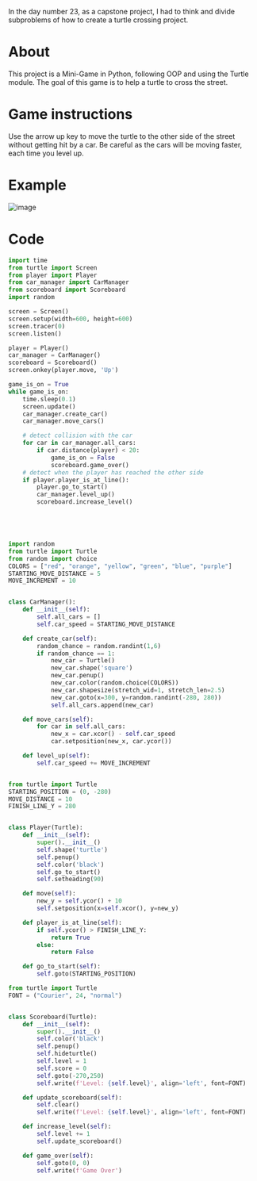 In the day number 23, as a capstone project, I had to think and divide subproblems of how to create a turtle crossing project. 

# About
This project is a Mini-Game in Python, following OOP and using the Turtle module. The goal of this game is to help a turtle to cross the street.

# Game instructions
Use the arrow up key to move the turtle to the other side of the street without getting hit by a car. Be careful as the cars will be moving faster, each time you level up.

# Example
![image](https://github.com/user-attachments/assets/8847d267-7004-4aa5-9656-d6b352710321)

# Code

```python
import time
from turtle import Screen
from player import Player
from car_manager import CarManager
from scoreboard import Scoreboard
import random

screen = Screen()
screen.setup(width=600, height=600)
screen.tracer(0)
screen.listen()

player = Player()
car_manager = CarManager()
scoreboard = Scoreboard()
screen.onkey(player.move, 'Up')

game_is_on = True
while game_is_on:
    time.sleep(0.1)
    screen.update()
    car_manager.create_car()
    car_manager.move_cars()

    # detect collision with the car
    for car in car_manager.all_cars:
        if car.distance(player) < 20:
            game_is_on = False
            scoreboard.game_over()
    # detect when the player has reached the other side
    if player.player_is_at_line():
        player.go_to_start()
        car_manager.level_up()
        scoreboard.increase_level()





import random
from turtle import Turtle
from random import choice
COLORS = ["red", "orange", "yellow", "green", "blue", "purple"]
STARTING_MOVE_DISTANCE = 5
MOVE_INCREMENT = 10


class CarManager():
    def __init__(self):
        self.all_cars = []
        self.car_speed = STARTING_MOVE_DISTANCE

    def create_car(self):
        random_chance = random.randint(1,6)
        if random_chance == 1:
            new_car = Turtle()
            new_car.shape('square')
            new_car.penup()
            new_car.color(random.choice(COLORS))
            new_car.shapesize(stretch_wid=1, stretch_len=2.5)
            new_car.goto(x=300, y=random.randint(-280, 280))
            self.all_cars.append(new_car)

    def move_cars(self):
        for car in self.all_cars:
            new_x = car.xcor() - self.car_speed
            car.setposition(new_x, car.ycor())

    def level_up(self):
        self.car_speed += MOVE_INCREMENT


from turtle import Turtle
STARTING_POSITION = (0, -280)
MOVE_DISTANCE = 10
FINISH_LINE_Y = 280


class Player(Turtle):
    def __init__(self):
        super().__init__()
        self.shape('turtle')
        self.penup()
        self.color('black')
        self.go_to_start()
        self.setheading(90)

    def move(self):
        new_y = self.ycor() + 10
        self.setposition(x=self.xcor(), y=new_y)

    def player_is_at_line(self):
        if self.ycor() > FINISH_LINE_Y:
            return True
        else:
            return False

    def go_to_start(self):
        self.goto(STARTING_POSITION)

from turtle import Turtle
FONT = ("Courier", 24, "normal")


class Scoreboard(Turtle):
    def __init__(self):
        super().__init__()
        self.color('black')
        self.penup()
        self.hideturtle()
        self.level = 1
        self.score = 0
        self.goto(-270,250)
        self.write(f'Level: {self.level}', align='left', font=FONT)

    def update_scoreboard(self):
        self.clear()
        self.write(f'Level: {self.level}', align='left', font=FONT)

    def increase_level(self):
        self.level += 1
        self.update_scoreboard()

    def game_over(self):
        self.goto(0, 0)
        self.write(f'Game Over')


```
